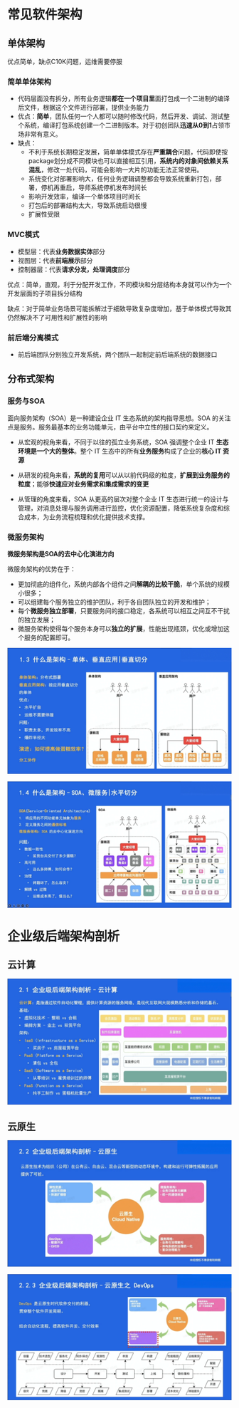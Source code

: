 # 常见软件架构

## 单体架构

优点简单，缺点C10K问题，运维需要停服

### 简单单体架构

* 代码层面没有拆分，所有业务逻辑**都在一个项目里**面打包成一个二进制的编译后文件，根据这个文件进行部署，提供业务能力
* 优点：**简单**，团队任何一个人都可以随时修改代码，然后开发、调试、测试整个系统，编译打包系统创建一个二进制版本。对于初创团队**迅速从0到1**占领市场非常有意义。
* 缺点：
  * 不利于系统长期稳定发展，简单单体模式存在**严重耦合**问题，代码即使按package划分成不同模块也可以直接相互引用，**系统内的对象间依赖关系混乱**，修改一处代码，可能会影响一大片的功能无法正常使用。
  * 系统变化对部署影响大，任何业务逻辑调整都会导致系统重新打包，部署，停机再重启，导师系统停机发布时间长
  * 影响开发效率，编译一个单体项目时间长
  * 打包后的部署结构太大，导致系统启动很慢
  * 扩展性受限

### MVC模式

* 模型层：代表**业务数据实体**部分
* 视图层：代表**前端展示**部分
* 控制器层：代表**请求分发，处理调度**部分

优点：简单，直观，利于分配开发工作，不同模块和分层结构本身就可以作为一个开发层面的子项目拆分结构

缺点：对于简单业务场景可能拆解过于细致导致复杂度增加，基于单体模式导致其仍然解决不了可用性和扩展性的影响

### 前后端分离模式

* 前后端团队分别独立开发系统，两个团队一起制定前后端系统的数据接口

## 分布式架构

### 服务与SOA

面向服务架构（SOA）是一种建设企业 IT 生态系统的架构指导思想。SOA 的关注点是服务。服务最基本的业务功能单元，由平台中立性的接口契约来定义。

* 从宏观的视角来看，不同于以往的孤立业务系统，SOA 强调整个企业 IT **生态环境是一个大的整体**。整个 IT 生态中的所有**业务服务**构成了企业的**核心 IT 资源**
* 从研发的视角来看，**系统的复用**可以从以前代码级的粒度，**扩展到业务服务的粒度**；能够**快速应对业务需求和集成需求的变更**

* 从管理的角度来看，SOA 从更高的层次对整个企业 IT 生态进行统一的设计与管理，对消息处理与服务调用进行监控，优化资源配置，降低系统复杂度和综合成本，为业务流程梳理和优化提供技术支撑。

### 微服务架构

**微服务架构是SOA的去中心化演进方向**

微服务架构的优势在于：

- 更加彻底的组件化，系统内部各个组件之间**解耦的比较干脆**，单个系统的规模小很多；
- 可以组建每个服务独立的维护团队，利于各自团队独立的开发和维护；
- 每个**微服务独立部署**，只要服务间的接口稳定，各系统可以相互之间互不干扰的独立发展；
- 微服务架构使得每个服务本身可以**独立的扩展**，性能出现瓶颈，优化或增加这个服务的配置即可。

![image-20230130162031666](笔记图片/image-20230130162031666.png)

![image-20230130161440129](笔记图片/image-20230130161440129.png)



# 企业级后端架构剖析

## 云计算

![image-20230130162401214](笔记图片/image-20230130162401214.png)

## 云原生

![image-20230130163221460](笔记图片/image-20230130163221460.png)

![image-20230130164339059](笔记图片/image-20230130164339059.png)